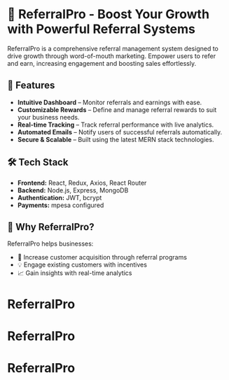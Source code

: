 
# 🚀 ReferralPro - Boost Your Growth with Powerful Referral Systems  

ReferralPro is a comprehensive referral management system designed to drive growth through word-of-mouth marketing. Empower users to refer and earn, increasing engagement and boosting sales effortlessly.  

## 🌟 Features  
- **Intuitive Dashboard** – Monitor referrals and earnings with ease.  
- **Customizable Rewards** – Define and manage referral rewards to suit your business needs.  
- **Real-time Tracking** – Track referral performance with live analytics.  
- **Automated Emails** – Notify users of successful referrals automatically.  
- **Secure & Scalable** – Built using the latest MERN stack technologies.  

## 🛠️ Tech Stack  
- **Frontend:** React, Redux, Axios, React Router  
- **Backend:** Node.js, Express, MongoDB  
- **Authentication:** JWT, bcrypt  
- **Payments:** mpesa configured  

## 🎯 Why ReferralPro?  
ReferralPro helps businesses:  
- 🚀 Increase customer acquisition through referral programs  
- 💡 Engage existing customers with incentives  
- 📈 Gain insights with real-time analytics  

# ReferralPro
# ReferralPro
# ReferralPro
